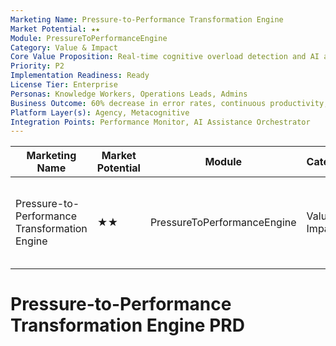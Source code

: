 ```yaml
---
Marketing Name: Pressure-to-Performance Transformation Engine
Market Potential: ★★
Module: PressureToPerformanceEngine
Category: Value & Impact
Core Value Proposition: Real-time cognitive overload detection and AI assistance scaling
Priority: P2
Implementation Readiness: Ready
License Tier: Enterprise
Personas: Knowledge Workers, Operations Leads, Admins
Business Outcome: 60% decrease in error rates, continuous productivity, demonstrable ROI
Platform Layer(s): Agency, Metacognitive
Integration Points: Performance Monitor, AI Assistance Orchestrator
---
```


| Marketing Name                | Market Potential | Module                    | Category      | Core Value Proposition                                 | Priority | Implementation Readiness | License Tier | Personas                                 | Business Outcome                                                      | Platform Layer(s)           | Integration Points                  |
|-------------------------------|------------------|---------------------------|---------------|-------------------------------------------------------|----------|-------------------------|--------------|-------------------------------------------|-----------------------------------------------------------------------|-----------------------------|-------------------------------------|
| Pressure-to-Performance Transformation Engine| ★★               | PressureToPerformanceEngine| Value & Impact | Real-time cognitive overload detection and AI assistance scaling | P2       | Ready                  | Enterprise   | Knowledge Workers, Operations Leads, Admins | 60% decrease in error rates, continuous productivity, demonstrable ROI | Agency, Metacognitive | Performance Monitor, AI Assistance Orchestrator         |

# Pressure-to-Performance Transformation Engine PRD 